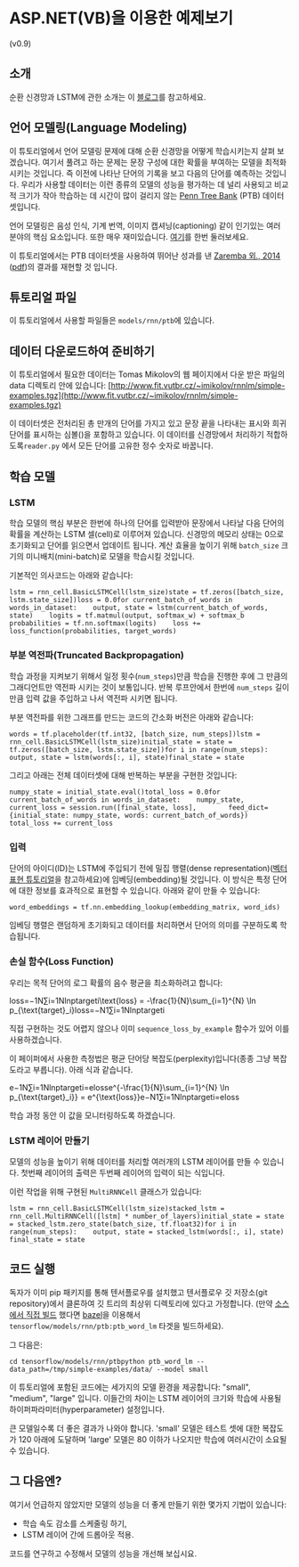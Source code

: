 # ASP.NET\(VB\)을 이용한 예제보기

\(v0.9\)

## 소개 <a id="undefined"></a>

순환 신경망과 LSTM에 관한 소개는 이 [블로그](http://colah.github.io/posts/2015-08-Understanding-LSTMs/)를 참고하세요.

## 언어 모델링\(Language Modeling\) <a id="language-modeling"></a>

이 튜토리얼에서 언어 모델링 문제에 대해 순환 신경망을 어떻게 학습시키는지 살펴 보겠습니다. 여기서 풀려고 하는 문제는 문장 구성에 대한 확률을 부여하는 모델을 최적화시키는 것입니다. 즉 이전에 나타난 단어의 기록을 보고 다음의 단어를 예측하는 것입니다. 우리가 사용할 데이터는 이런 종류의 모델의 성능을 평가하는 데 널리 사용되고 비교적 크기가 작아 학습하는 데 시간이 많이 걸리지 않는 [Penn Tree Bank](http://www.cis.upenn.edu/~treebank/) \(PTB\) 데이터셋입니다.

언어 모델링은 음성 인식, 기계 번역, 이미지 캡셔닝\(captioning\) 같이 인기있는 여러 분야의 핵심 요소입니다. 또한 매우 재미있습니다. [여기](http://karpathy.github.io/2015/05/21/rnn-effectiveness/)를 한번 둘러보세요.

이 튜토리얼에서는 PTB 데이터셋을 사용하여 뛰어난 성과를 낸 [Zaremba 외., 2014](http://arxiv.org/abs/1409.2329) \([pdf](http://arxiv.org/pdf/1409.2329.pdf)\)의 결과를 재현할 것 입니다.

## 튜토리얼 파일 <a id="undefined-1"></a>

이 튜토리얼에서 사용할 파일들은 `models/rnn/ptb`에 있습니다.

## 데이터 다운로드하여 준비하기 <a id="undefined-2"></a>

이 튜토리얼에서 필요한 데이터는 Tomas Mikolov의 웹 페이지에서 다운 받은 파일의 data 디렉토리 안에 있습니다: [http://www.fit.vutbr.cz/~imikolov/rnnlm/simple-examples.tgz](http://www.fit.vutbr.cz/~imikolov/rnnlm/simple-examples.tgz)​

이 데이터셋은 전처리된 총 만개의 단어를 가지고 있고 문장 끝을 나타내는 표시와 희귀 단어를 표시하는 심볼\(\)을 포함하고 있습니다. 이 데이터를 신경망에서 처리하기 적합하도록`reader.py` 에서 모든 단어를 고유한 정수 숫자로 바꿉니다.

## 학습 모델 <a id="undefined-3"></a>

### LSTM <a id="lstm"></a>

학습 모델의 핵심 부분은 한번에 하나의 단어를 입력받아 문장에서 나타날 다음 단어의 확률을 계산하는 LSTM 셀\(cell\)로 이루어져 있습니다. 신경망의 메모리 상태는 0으로 초기화되고 단어를 읽으면서 업데이트 됩니다. 계산 효율을 높이기 위해 `batch_size` 크기의 미니배치\(mini-batch\)로 모델을 학습시킬 것입니다.

기본적인 의사코드는 아래와 같습니다:

```text
lstm = rnn_cell.BasicLSTMCell(lstm_size)state = tf.zeros([batch_size, lstm.state_size])​loss = 0.0for current_batch_of_words in words_in_dataset:    output, state = lstm(current_batch_of_words, state)​    logits = tf.matmul(output, softmax_w) + softmax_b    probabilities = tf.nn.softmax(logits)    loss += loss_function(probabilities, target_words)
```

### 부분 역전파\(Truncated Backpropagation\) <a id="truncated-backpropagation"></a>

학습 과정을 지켜보기 위해서 일정 횟수\(`num_steps`\)만큼 학습을 진행한 후에 그 만큼의 그래디언트만 역전파 시키는 것이 보통입니다. 반복 루프안에서 한번에 `num_steps` 길이 만큼 입력 값을 주입하고 나서 역전파 시키면 됩니다.

부분 역전파를 위한 그래프를 만드는 코드의 간소화 버전은 아래와 같습니다:

```text
words = tf.placeholder(tf.int32, [batch_size, num_steps])​lstm = rnn_cell.BasicLSTMCell(lstm_size)initial_state = state = tf.zeros([batch_size, lstm.state_size])​for i in range(num_steps):    output, state = lstm(words[:, i], state)​​final_state = state
```

그리고 아래는 전체 데이터셋에 대해 반복하는 부분을 구현한 것입니다:

```text
numpy_state = initial_state.eval()total_loss = 0.0for current_batch_of_words in words_in_dataset:    numpy_state, current_loss = session.run([final_state, loss],        feed_dict={initial_state: numpy_state, words: current_batch_of_words})    total_loss += current_loss
```

### 입력 <a id="undefined-6"></a>

단어의 아이디\(ID\)는 LSTM에 주입되기 전에 밀집 행렬\(dense representation\)\([벡터 표현 튜토리얼](asp.net-c.md)을 참고하세요\)에 임베딩\(embedding\)될 것입니다. 이 방식은 특정 단어에 대한 정보를 효과적으로 표현할 수 있습니다. 아래와 같이 만들 수 있습니다:

```text
word_embeddings = tf.nn.embedding_lookup(embedding_matrix, word_ids)
```

임베딩 행렬은 랜덤하게 초기화되고 데이터를 처리하면서 단어의 의미를 구분하도록 학습됩니다.

### 손실 함수\(Loss Function\) <a id="loss-function"></a>

우리는 목적 단어의 로그 확률의 음수 평균을 최소화하려고 합니다:

​loss=−1N∑i=1Nln⁡ptargeti\text{loss} = -\frac{1}{N}\sum\_{i=1}^{N} \ln p\_{\text{target}\_i}loss=−N1​∑i=1N​lnptargeti​​​

직접 구현하는 것도 어렵지 않으나 이미 `sequence_loss_by_example` 함수가 있어 이를 사용하겠습니다.

이 페이퍼에서 사용한 측정법은 평균 단어당 복잡도\(perplexity\)입니다\(종종 그냥 복잡도라고 부릅니다\). 아래 식과 같습니다.

​e−1N∑i=1Nln⁡ptargeti=elosse^{-\frac{1}{N}\sum\_{i=1}^{N} \ln p\_{\text{target}\_i}} = e^{\text{loss}}e−N1​∑i=1N​lnptargeti​​=eloss​

학습 과정 동안 이 값을 모니터링하도록 하겠습니다.

### LSTM 레이어 만들기 <a id="lstm-1"></a>

모델의 성능을 높이기 위해 데이터를 처리할 여러개의 LSTM 레이어를 만들 수 있습니다. 첫번째 레이어의 출력은 두번째 레이어의 입력이 되는 식입니다.

이런 작업을 위해 구현된 `MultiRNNCell` 클래스가 있습니다:

```text
lstm = rnn_cell.BasicLSTMCell(lstm_size)stacked_lstm = rnn_cell.MultiRNNCell([lstm] * number_of_layers)​initial_state = state = stacked_lstm.zero_state(batch_size, tf.float32)for i in range(num_steps):    output, state = stacked_lstm(words[:, i], state)​​final_state = state
```

## 코드 실행 <a id="undefined-4"></a>

독자가 이미 pip 패키지를 통해 텐서플로우를 설치했고 텐서플로우 깃 저장소\(git repository\)에서 클론하여 깃 트리의 최상위 디렉토리에 있다고 가정합니다. \(만약 [소스에서 직접 빌드](https://github.com/tensorflow/tensorflow/blob/master/tensorflow/g3doc/get_started/os_setup.md#installing-from-sources) 했다면 [bazel](https://github.com/bazelbuild/bazel)을 이용해서 `tensorflow/models/rnn/ptb:ptb_word_lm` 타겟을 빌드하세요\).

그 다음은:

```text
cd tensorflow/models/rnn/ptbpython ptb_word_lm --data_path=/tmp/simple-examples/data/ --model small
```

이 튜토리얼에 포함된 코드에는 세가지의 모델 환경을 제공합니다: "small", "medium", "large" 입니다. 이들간의 차이는 LSTM 레이어의 크기와 학습에 사용될 하이퍼파라미터\(hyperparameter\) 설정입니다.

큰 모델일수록 더 좋은 결과가 나와야 합니다. 'small' 모델은 테스트 셋에 대한 복잡도가 120 아래에 도달하며 'large' 모델은 80 이하가 나오지만 학습에 여러시간이 소요될 수 있습니다.

## 그 다음엔? <a id="undefined-5"></a>

여기서 언급하지 않았지만 모델의 성능을 더 좋게 만들기 위한 몇가지 기법이 있습니다:

* 학습 속도 감소를 스케줄링 하기,
* LSTM 레이어 간에 드롭아웃 적용.

코드를 연구하고 수정해서 모델의 성능을 개선해 보십시요.


